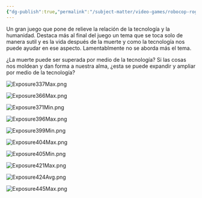 ```yaml
---
{"dg-publish":true,"permalink":"/subject-matter/video-games/robocop-rogue-city/"}
---
```


Un gran juego que pone de relieve la relación de la tecnología y la humanidad. Destaca más al final del juego un tema que se toca solo de manera sutil y es la vida después de la muerte y como la tecnología nos puede ayudar en ese aspecto. Lamentablmente no se aborda más el tema. 

¿La muerte puede ser superada por medio de la tecnología? Si las cosas nos moldean y dan forma a nuestra alma, ¿esta se puede expandir y ampliar por medio de la tecnología?


![Exposure337Max.png](/img/user/DB/Exposure337Max.png)

![Exposure366Max.png](/img/user/DB/Exposure366Max.png)

![Exposure371Min.png](/img/user/DB/Exposure371Min.png)

![Exposure396Max.png](/img/user/DB/Exposure396Max.png)

![Exposure399Min.png](/img/user/DB/Exposure399Min.png)

![Exposure404Max.png](/img/user/DB/Exposure404Max.png)

![Exposure405Min.png](/img/user/DB/Exposure405Min.png)

![Exposure421Max.png](/img/user/DB/Exposure421Max.png)

![Exposure424Avg.png](/img/user/DB/Exposure424Avg.png)

![Exposure445Max.png](/img/user/DB/Exposure445Max.png)